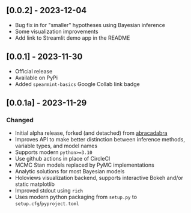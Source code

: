 ## [0.0.2] - 2023-12-04
- Bug fix in for "smaller" hypotheses using Bayesian inference
- Some visualization improvements
- Add link to Streamlit demo app in the README

## [0.0.1] - 2023-11-30
- Official release
- Available on PyPi
- Added `spearmint-basics` Google Collab link badge
  
## [0.0.1a] - 2023-11-29
### Changed
- Initial alpha release, forked (and detached) from [abracadabra](https://github.com/quizlet/abracadabra)
- Improves API to make better distinction between inference methods, variable types, and model names
- Supports modern `python>=3.10`
- Use github actions in place of CircleCI
- MCMC Stan models replaced by PyMC implementations
- Analytic solutions for most Bayesian models
- Holoviews visualization backend, supports interactive Bokeh and/or static matplotlib
- Improved stdout using `rich`
- Uses modern python packaging from `setup.py` to `setup.cfg`/`pyproject.toml`